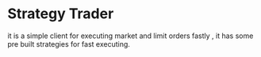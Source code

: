 # Strategy Trader
it is a simple client for executing market and limit orders fastly , it has some pre built strategies for fast executing. 
